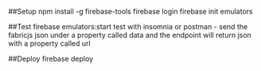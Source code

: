 ##Setup
npm install -g firebase-tools
firebase login
firebase init emulators

##Test
firebase emulators:start
test with insomnia or postman - send the fabricjs json under a property called data and the endpoint will return json with a property called url

##Deploy
firebase deploy
